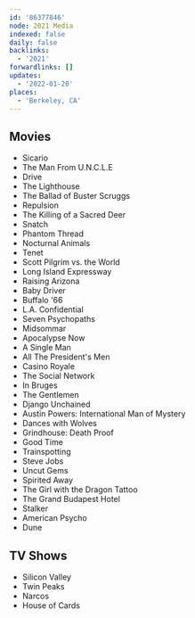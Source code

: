 ```yaml
---
id: '86377846'
node: 2021 Media
indexed: false
daily: false
backlinks:
  - '2021'
forwardlinks: []
updates:
  - '2022-01-20'
places:
  - 'Berkeley, CA'
---
```

## Movies

- Sicario
- The Man From U.N.C.L.E
- Drive
- The Lighthouse 
- The Ballad of Buster Scruggs
- Repulsion
- The Killing of a Sacred Deer
- Snatch 
- Phantom Thread
- Nocturnal Animals
- Tenet
- Scott Pilgrim vs. the World
- Long Island Expressway
- Raising Arizona
- Baby Driver
- Buffalo '66
- L.A. Confidential 
- Seven Psychopaths
- Midsommar 
- Apocalypse Now
- A Single Man
- All The President's Men
- Casino Royale 
- The Social Network
- In Bruges 
- The Gentlemen 
- Django Unchained
- Austin Powers: International Man of Mystery
- Dances with Wolves
- Grindhouse: Death Proof
- Good Time
- Trainspotting
- Steve Jobs
- Uncut Gems
- Spirited Away
- The Girl with the Dragon Tattoo
- The Grand Budapest Hotel
- Stalker
- American Psycho 
- Dune 

## TV Shows 

- Silicon Valley 
- Twin Peaks 
- Narcos
- House of Cards
